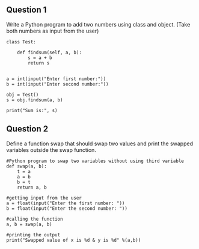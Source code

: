 
## Question 1
Write a Python program to add two numbers using class and object.
(Take both numbers as input from the user)
~~~
class Test:

    def findsum(self, a, b):
        s = a + b
        return s


a = int(input("Enter first number:"))
b = int(input("Enter second number:"))

obj = Test()
s = obj.findsum(a, b)

print("Sum is:", s)
~~~
## Question 2
Define a function swap that should swap two values and print the swapped variables outside the
swap function.

~~~
#Python program to swap two variables without using third variable
def swap(a, b):
    t = a
    a = b
    b = t
    return a, b

#getting input from the user
a = float(input("Enter the first number: "))
b = float(input("Enter the second number: "))

#calling the function
a, b = swap(a, b)

#printing the output
print("Swapped value of x is %d & y is %d" %(a,b))
~~~
